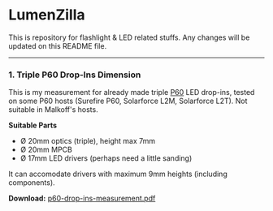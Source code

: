 LumenZilla
==========
This is repository for flashlight &amp; LED related stuffs. 
Any changes will be updated on this README file. 


---

 

### 1. Triple P60 Drop-Ins Dimension
This is my measurement for already made triple [P60](http://flashlightwiki.com/P60) LED drop-ins, tested on some P60 hosts (Surefire P60, Solarforce L2M, Solarforce L2T). Not suitable in Malkoff's hosts.

__Suitable Parts__
- Ø 20mm optics (triple), height max 7mm
- Ø 20mm MPCB
- Ø 17mm LED drivers (perhaps need a little sanding) 

It can accomodate drivers with maximum 9mm heights (including components).

__Download:__ [p60-drop-ins-measurement.pdf](https://github.com/sandalian/lumenzilla/blob/master/p60-drop-ins-measurement.pdf)
